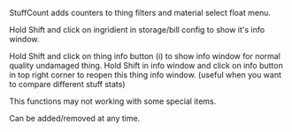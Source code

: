 StuffCount adds counters to thing filters and material select float menu.

Hold Shift and click on ingridient in storage/bill config to show it's info window.

Hold Shift and click on  thing info button (i) to show info window for normal quality undamaged thing.
Hold Shift in info window and click on info button in top right corner to reopen this thing info window. (useful when you want to compare different stuff stats)

This functions may not working with some special items.

Can be added/removed at any time.
